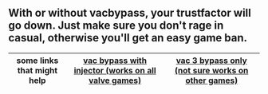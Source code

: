 ## With or without vacbypass, your trustfactor will go down. Just make sure you don't rage in casual, otherwise you'll get an easy game ban.
| some links that might help | [vac bypass with injector (works on all valve games)](https://github.com/b1scoito/cozinha_loader) | [vac 3 bypass only (not sure works on other games)](https://github.com/W1lliam1337/vac3_bypasser) |
| :---------------: | :------------------------------------------------: | :-------------: |
